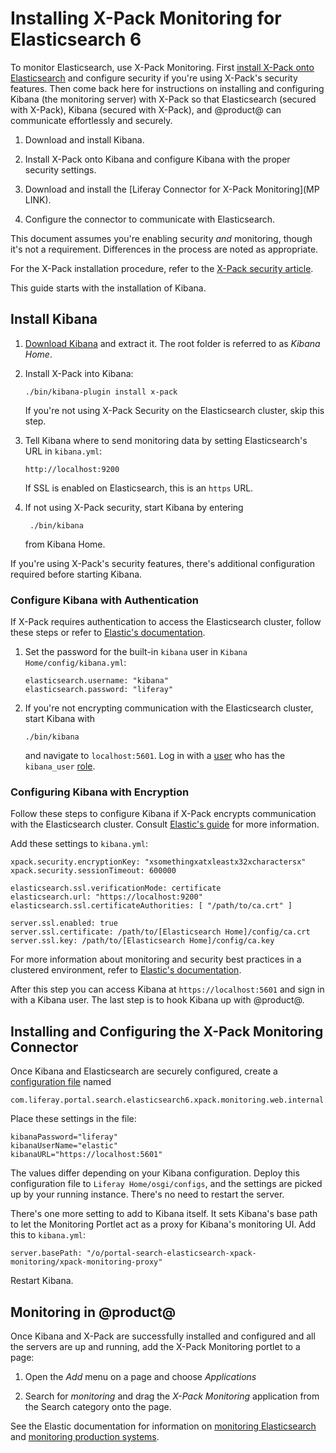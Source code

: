 # Installing X-Pack Monitoring for Elasticsearch 6 [](id=installing-x-pack-monitoring-for-elasticsearch-6)

To monitor Elasticsearch, use X-Pack Monitoring. First 
[install X-Pack onto Elasticsearch](discover/deployment/-/knowledge_base-7-1/securing-elasticsearch-6-with-x-pack)
and configure security if you're using X-Pack's security features. Then come
back here for instructions on installing and configuring Kibana (the monitoring
server) with X-Pack so that Elasticsearch (secured with X-Pack), Kibana (secured
with X-Pack), and @product@ can communicate effortlessly and securely.

1.  Download and install Kibana.

2.  Install X-Pack onto Kibana and configure Kibana with the proper security
    settings.

3.  Download and install the [Liferay Connector for X-Pack Monitoring](MP LINK).

4.  Configure the connector to communicate with Elasticsearch.

This document assumes you're enabling security *and* monitoring, though it's not
a requirement. Differences in the process are noted as appropriate.

For the X-Pack installation procedure, refer to the 
[X-Pack security article](/discover/deployment/-/knowledge_base-7-1/securing-elasticsearch-6-with-x-pack).

This guide starts with the installation of Kibana.

## Install Kibana [](id=install-kibana)

1.  [Download Kibana](https://www.elastic.co/downloads/kibana) and extract it.
    The root folder is referred to as *Kibana Home*.

2.  Install X-Pack into Kibana:

        ./bin/kibana-plugin install x-pack

    If you're not using X-Pack Security on the Elasticsearch cluster, skip this
    step.

3.  Tell Kibana where to send monitoring data by setting Elasticsearch's URL in
    `kibana.yml`:

        http://localhost:9200

    If SSL is enabled on Elasticsearch, this is an `https` URL.

4. If not using X-Pack security, start Kibana by entering

        ./bin/kibana

    from Kibana Home.

If you're using X-Pack's security features, there's additional configuration
required before starting Kibana.

### Configure Kibana with Authentication [](id=configure-kibana-with-authentication)

If X-Pack requires authentication to access the Elasticsearch cluster, follow
these steps or refer to 
[Elastic's documentation](https://www.elastic.co/guide/en/kibana/6.1/monitoring-xpack-kibana.html). 

1.  Set the password for the built-in `kibana` user in `Kibana
    Home/config/kibana.yml`:

        elasticsearch.username: "kibana"
        elasticsearch.password: "liferay"

2.  If you're not encrypting communication with the Elasticsearch cluster, start
    Kibana with 

        ./bin/kibana

    and navigate to `localhost:5601`. Log in with a
    [user](https://www.elastic.co/guide/en/x-pack/6.1/native-realm.html#native-add) who has the `kibana_user`
    [role](https://www.elastic.co/guide/en/x-pack/6.1/built-in-roles.html).

### Configuring Kibana with Encryption [](id=configuring-kibana-with-encryption)

Follow these steps to configure Kibana if X-Pack encrypts communication with the
Elasticsearch cluster. Consult 
[Elastic's guide](https://www.elastic.co/guide/en/kibana/6.2/using-kibana-with-security.html#using-kibana-with-security)
for more information.

Add these settings to `kibana.yml`:

    xpack.security.encryptionKey: "xsomethingxatxleastx32xcharactersx"
    xpack.security.sessionTimeout: 600000

    elasticsearch.ssl.verificationMode: certificate
    elasticsearch.url: "https://localhost:9200"
    elasticsearch.ssl.certificateAuthorities: [ "/path/to/ca.crt" ]

    server.ssl.enabled: true
    server.ssl.certificate: /path/to/[Elasticsearch Home]/config/ca.crt
    server.ssl.key: /path/to/[Elasticsearch Home]/config/ca.key

For more information about monitoring and security best practices in a clustered
environment, refer to 
[Elastic's documentation](https://www.elastic.co/guide/en/x-pack/6.1/secure-monitoring.html).

After this step you can access Kibana at `https://localhost:5601` and sign in
with a Kibana user. The last step is to hook Kibana up with @product@.

## Installing and Configuring the X-Pack Monitoring Connector [](id=installing-and-configuring-the-x-pack-monitoring-connector)

Once Kibana and Elasticsearch are securely configured, create a
[configuration file](/discover/portal/-/knowledge_base/7-1/understanding-system-configuration-files) named

    com.liferay.portal.search.elasticsearch6.xpack.monitoring.web.internal.configuration.XPackMonitoringConfiguration.config

Place these settings in the file:

    kibanaPassword="liferay"
    kibanaUserName="elastic"
    kibanaURL="https://localhost:5601"

The values differ depending on your Kibana configuration. Deploy this
configuration file to `Liferay Home/osgi/configs`, and the settings are picked
up by your running instance. There's no need to restart the server.

There's one more setting to add to Kibana itself. It sets Kibana's base path
to let the Monitoring Portlet act as a proxy for Kibana's monitoring UI. Add
this to `kibana.yml`:

    server.basePath: "/o/portal-search-elasticsearch-xpack-monitoring/xpack-monitoring-proxy"

Restart Kibana.

## Monitoring in @product@ [](id=monitoring-in-product)

Once Kibana and X-Pack are successfully installed and configured and all the
servers are up and running, add the X-Pack Monitoring portlet to a page:

1.  Open the *Add* menu on a page and choose *Applications*

2.  Search for *monitoring* and drag the *X-Pack Monitoring* application from
    the Search category onto the page.

See the Elastic documentation for information on 
[monitoring Elasticsearch](https://www.elastic.co/guide/en/elasticsearch/reference/6.1/es-monitoring.html)
and 
[monitoring production systems](https://www.elastic.co/guide/en/x-pack/6.1/monitoring-production.html).



